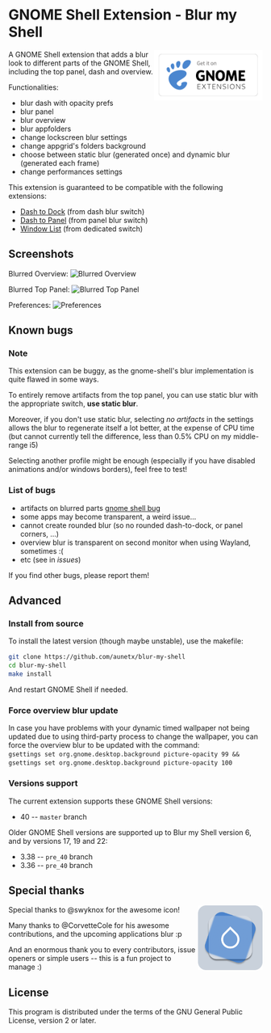 # GNOME Shell Extension - Blur my Shell

[<img src="https://github.com/aunetx/files_utils/raw/master/get_it_on_gnome_extensions.png" height="100" align="right">](https://extensions.gnome.org/extension/3193/blur-my-shell/)

A GNOME Shell extension that adds a blur look to different parts of the GNOME Shell, including the top panel, dash and overview.

Functionalities:

- blur dash with opacity prefs
- blur panel
- blur overview
- blur appfolders
- change lockscreen blur settings
- change appgrid's folders background
- choose between static blur (generated once) and dynamic blur (generated each frame)
- change performances settings

This extension is guaranteed to be compatible with the following extensions:

- [Dash to Dock](https://github.com/micheleg/dash-to-dock) (from dash blur switch)
- [Dash to Panel](https://github.com/home-sweet-gnome/dash-to-panel) (from panel blur switch)
- [Window List](https://extensions.gnome.org/extension/602/window-list/) (from dedicated switch)


## Screenshots

Blurred Overview:
![Blurred Overview](https://user-images.githubusercontent.com/38633812/116588850-779beb80-a935-11eb-8f2f-81bcd46fe694.png)

Blurred Top Panel:
![Blurred Top Panel](https://user-images.githubusercontent.com/38633812/116588885-81bdea00-a935-11eb-9c80-c97716369b7c.png)

Preferences:
![Preferences](https://user-images.githubusercontent.com/31563930/130880374-4345abd9-2ed0-4f97-95b3-66d9039395e1.png)

## Known bugs

### Note

This extension can be buggy, as the gnome-shell's blur implementation is quite flawed in some ways.

To entirely remove artifacts from the top panel, you can use static blur with the appropriate switch, **use static blur**.

Moreover, if you don't use static blur, selecting *no artifacts* in the settings allows the blur to regenerate itself a lot better, at the expense of CPU time (but cannot currently tell the difference, less than 0.5% CPU on my middle-range i5)

Selecting another profile might be enough (especially if you have disabled animations and/or windows borders), feel free to test!

### List of bugs

- artifacts on blurred parts [gnome shell bug](https://gitlab.gnome.org/GNOME/gnome-shell/-/issues/2857)
- some apps may become transparent, a weird issue...
- cannot create rounded blur (so no rounded dash-to-dock, or panel corners, ...)
- overview blur is transparent on second monitor when using Wayland, sometimes :(
- etc (see in *issues*)

If you find other bugs, please report them!

## Advanced

### Install from source

To install the latest version (though maybe unstable), use the makefile:

```sh
git clone https://github.com/aunetx/blur-my-shell
cd blur-my-shell
make install
```

And restart GNOME Shell if needed.

### Force overview blur update

In case you have problems with your dynamic timed wallpaper not being updated due to using third-party process to change the wallpaper, you can force the overview blur to be updated with the command:\
`gsettings set org.gnome.desktop.background picture-opacity 99 && gsettings set org.gnome.desktop.background picture-opacity 100`

### Versions support

The current extension supports these GNOME Shell versions:

- 40 -- `master` branch

Older GNOME Shell versions are supported up to Blur my Shell version 6, and by versions 17, 19 and 22:

- 3.38 -- `pre_40` branch
- 3.36 -- `pre_40` branch

## Special thanks

<img src="https://github.com/aunetx/files_utils/raw/master/blur-my-shell@4x.png" height="128" align="right">

Special thanks to @swyknox for the awesome icon!

Many thanks to @CorvetteCole for his awesome contributions, and the upcoming applications blur :p

And an enormous thank you to every contributors, issue openers or simple users -- this is a fun project to manage :)

## License

This program is distributed under the terms of the GNU General Public License, version 2 or later.
